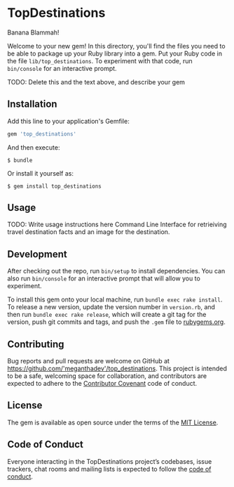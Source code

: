 # TopDestinations
Banana Blammah!

Welcome to your new gem! In this directory, you'll find the files you need to be able to package up your Ruby library into a gem. Put your Ruby code in the file `lib/top_destinations`. To experiment with that code, run `bin/console` for an interactive prompt.

TODO: Delete this and the text above, and describe your gem

## Installation

Add this line to your application's Gemfile:

```ruby
gem 'top_destinations'
```

And then execute:

    $ bundle

Or install it yourself as:

    $ gem install top_destinations

## Usage

TODO: Write usage instructions here
Command Line Interface for retrieiving travel destination facts and an image for the destination.

## Development

After checking out the repo, run `bin/setup` to install dependencies. You can also run `bin/console` for an interactive prompt that will allow you to experiment.

To install this gem onto your local machine, run `bundle exec rake install`. To release a new version, update the version number in `version.rb`, and then run `bundle exec rake release`, which will create a git tag for the version, push git commits and tags, and push the `.gem` file to [rubygems.org](https://rubygems.org).

## Contributing

Bug reports and pull requests are welcome on GitHub at https://github.com/'meganthadev'/top_destinations. This project is intended to be a safe, welcoming space for collaboration, and contributors are expected to adhere to the [Contributor Covenant](http://contributor-covenant.org) code of conduct.

## License

The gem is available as open source under the terms of the [MIT License](https://opensource.org/licenses/MIT).

## Code of Conduct

Everyone interacting in the TopDestinations project’s codebases, issue trackers, chat rooms and mailing lists is expected to follow the [code of conduct](https://github.com/'meganthadev'/top_destinations/blob/master/CODE_OF_CONDUCT.md).
